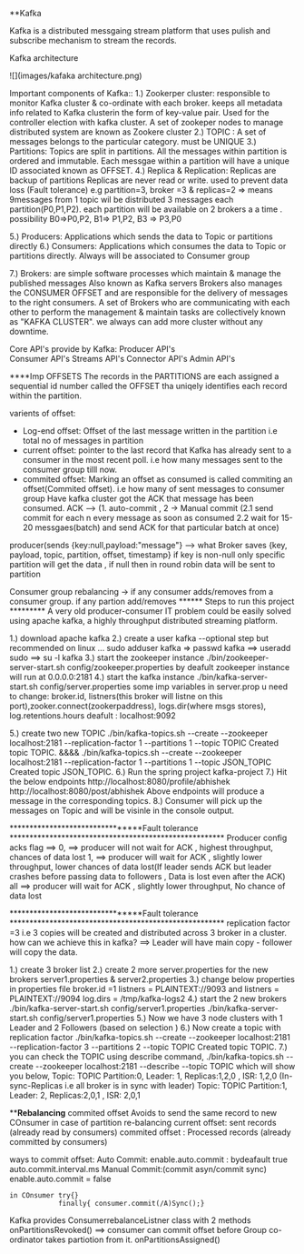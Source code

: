 **Kafka 

Kafka is a distributed messgaing stream platform that uses pulish and subscribe mechanism to stream the records.

Kafka architecture

![](images/kafaka architecture.png)

Important components of Kafka::
1.) Zookerper cluster: responsible to monitor Kafka cluster & co-ordinate with each broker.
			keeps all metadata info related to Kafka clusterin the form of key-value pair.
			Used for the controller election with kafka cluster.
			A set of zookeper nodes to manage distributed system are known as Zookere cluster
2.) TOPIC : A set of messages belongs to the particular category. must be UNIQUE
3.) Partitions: Topics are split in partitions. 
		All the messages within partition is ordered and immutable.
		Each messgae within a partition will have a unique ID associated known as OFFSET.
4.) Replica & Replication:
		Replicas are backup of partitions
		Replicas are never read or write. used to prevent data loss (Fault tolerance)
e.g partition=3, broker =3 & replicas=2 => means 9messages from 1 topic wil be distributed 3 messages each partition(P0,P1,P2). each partition will be available on 2 brokers a a time . possibility B0=>P0,P2, B1=> P1,P2, B3 => P3,P0

5.) Producers: Applications which sends the data to Topic or partitions directly
6.) Consumers: Applications which consumes the data to Topic or partitions directly. Always will be associated to Consumer group

7.) Brokers: are simple software processes which maintain & manage the published messages
		Also known as Kafka servers
		Brokers also manages the CONSUMER OFFSET and are responsible for the delivery of messages to the right consumers.
		A set of Brokers who are communicating with each other to perform the management & maintain tasks are collectively known as 			"KAFKA CLUSTER". we always can add more cluster without any downtime.
	
Core API's provide by Kafka:
Producer API's	
Consumer API's
Streams API's
Connector API's
Admin API's


****Imp OFFSETS
The records in the PARTITIONS are each assigned a sequential id number called  the OFFSET tha uniqely identifies each record within the partition.

varients of offset:
* Log-end offset: Offset of the last message written in the partition i.e total no of messages in partition
* current offset: pointer to the last record that Kafka has already sent to a consumer in the most recent poll. i.e how many messages sent to the consumer group tilll now.
* commited offset: Marking an offset as consumed is called commiting an offset(Commited offset). i.e how many of sent messages to consumer group Have kafka cluster got the ACK that message has been consumed.
ACK --> (1. auto-commit , 2 -> Manual commit (2.1 send commit for each n every message as soon as consumed 2.2 wait for 15-20 messgaes(batch) and send ACK for that particular batch at once)

producer(sends {key:null,payload:"message"} --> what Broker saves {key, payload, topic, partition, offset, timestamp}
if key is non-null only specific partition will get the data , if null then in round robin data will be sent to partition

Consumer group rebalancing -> if any consumer adds/removes from a consumer group. if any partion add/removes
****** Steps to run this project *********
A very old producer-consumer IT problem could be easily solved using apache kafka, a highly throughput distributed streaming platform.  

1.) download apache kafka
2.) create a user kafka --optional step but recommended
	on linux ... sudo adduser kafka => passwd kafka ==> useradd sudo ==> su -l kafka
3.) start the zookeeper instance
	./bin/zookeeper-server-start.sh config/zookeeper.properties 
	by deafult zookeeper instance will run at 0.0.0.0:2181
4.) start the kafka instance
	./bin/kafka-server-start.sh config/server.properties
	some imp variables in server.prop u need to change:
	broker.id, listners(this broker will listne on this port),zooker.connect(zookerpaddress), logs.dir(where msgs stores), log.retentions.hours
	deafult : localhost:9092

5.) create two new TOPIC
	./bin/kafka-topics.sh --create --zookeeper localhost:2181 --replication-factor 1 --partitions 1 --topic TOPIC
	Created topic TOPIC.
	&&&&
	./bin/kafka-topics.sh --create --zookeeper localhost:2181 --replication-factor 1 --partitions 1 --topic JSON_TOPIC
	  	Created topic JSON_TOPIC.
6.) Run the spring project kafka-project
7.) Hit the below endpoints
	http://localhost:8080/profile/abhishek
	http://localhost:8080/post/abhishek
	Above endpoints will produce a message in the corresponding topics. 
8.) Consumer will pick up the messages on Topic and will be visinle in the console output.

********************************Fault tolerance ******************************************************
Producer config acks flag ==> 0,    ==> producer will not wait for ACK , highest throughput, chances of data lost
							  1,	==> producer will wait for ACK , slightly lower throughput, lower chances of data lost(If leader sends ACK but leader crashes before passing data to followers , Data is lost even after the ACK)
							  all   ==> producer will wait for ACK , slightly lower throughput, No chance of data lost 

********************************Fault tolerance ******************************************************
replication factor =3 i.e 3 copies will be created and distributed across 3 broker in a cluster.
how can we achieve this in kafka? ==> Leader will have main copy - follower will copy the data.

1.) create 3 broker list 
2.) create 2 more server.properties for the new brokers
	server1.properties & server2.properties
3.) change below properties in properties file
	broker.id =1
	listners = PLAINTEXT://9093 and listners = PLAINTEXT://9094
	log.dirs = /tmp/kafka-logs2
4.) start the 2 new brokers 
./bin/kafka-server-start.sh config/server1.properties
./bin/kafka-server-start.sh config/server1.properties
5.) Now we have 3 node clusters with 1 Leader and 2 Followers (based on selection )
6.) Now create a topic with replication factor 
	./bin/kafka-topics.sh --create --zookeeper localhost:2181 --replication-factor 3 --partitions 2 --topic TOPIC
	Created topic TOPIC.
7.) you can check the TOPIC using describe command, 
./bin/kafka-topics.sh --create --zookeeper localhost:2181 --describe --topic TOPIC   which will show you below,
	Topic: TOPIC Partition:0, Leader: 1, Replicas:1,2,0 , ISR: 1,2,0 (In-sync-Replicas i.e all broker is in sync with leader)
	Topic: TOPIC Partition:1, Leader: 2, Replicas:2,0,1 , ISR: 2,0,1
	
**********************Rebalancing********************
commited offset Avoids to send the same record to new COnsumer in case of partition re-balancing 
current offset: sent records (already read by consumers)
commited offset	: Processed records (already committed by consumers)

ways to commit offset:
Auto Commit:
	enable.auto.commit : bydeafault true
	auto.commit.interval.ms
Manual Commit:(commit asyn/commit sync)
	enable.auto.commit = false
	
	in COnsumer try{}
				finally{ consumer.commit(/A)Sync();} 

Kafka provides ConsumerrebalanceListner class with 2 methods
			onPartitionsRevoked()   ==> consumer can commit offset before Group co-ordinator takes partiotion from it.
			onPartitionsAssigned()
									  
							  
